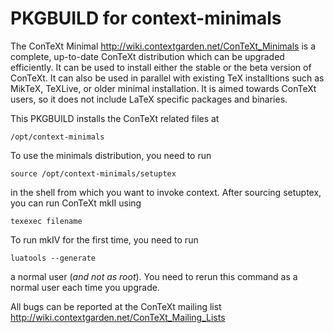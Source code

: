 PKGBUILD for context-minimals
=============================

The ConTeXt Minimal <http://wiki.contextgarden.net/ConTeXt_Minimals> is
a complete, up-to-date ConTeXt distribution which can be upgraded
efficiently. It can be used to install either the stable or the beta
version of ConTeXt. It can also be used in parallel with existing TeX
installtions such as MikTeX, TeXLive, or older minimal installation. It
is aimed towards ConTeXt users, so it does not include LaTeX specific
packages and binaries.

This PKGBUILD installs the ConTeXt related files at 

    /opt/context-minimals

To use the minimals distribution, you need to run

    source /opt/context-minimals/setuptex

in the shell from which you want to invoke context. After sourcing
setuptex, you can run ConTeXt mkII using

    texexec filename

To run mkIV for the first time, you need to run 

    luatools --generate

a normal user (*and not as root*). You need to rerun this command as a
normal user each time you upgrade.

All bugs can be reported at the ConTeXt mailing list
<http://wiki.contextgarden.net/ConTeXt_Mailing_Lists>



